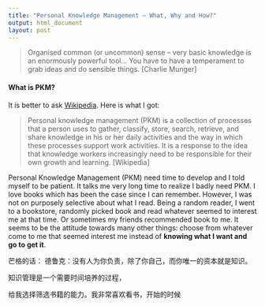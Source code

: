 ```yaml
---
title: "Personal Knowledge Management — What, Why and How?"
output: html_document
layout: post
---
```


> Organised common (or uncommon) sense – very basic knowledge is an enormously powerful tool... You have to have a temperament to grab ideas and do sensible things. [Charlie Munger]

#### What is PKM?

It is better to ask [Wikipedia](https://en.wikipedia.org/wiki/Personal_knowledge_management). Here is what I got:

> Personal knowledge management (PKM) is a collection of processes that a person uses to gather, classify, store, search, retrieve, and share knowledge in his or her daily activities and the way in which these processes support work activities. It is a response to the idea that knowledge workers increasingly need to be responsible for their own growth and learning. [Wikipedia]


Personal Knowledge Management (PKM) need time to develop and I told myself to be patient. It talks me very long time to realize I badly need PKM. I love books which has been the case since I can remember. However, I was not on purposely selective about what I read. Being a random reader, I went to a bookstore, randomly picked book and read whatever seemed to interest me at that time.  Or sometimes my friends recommended book to me. It seems to be the attitude towards many other things: choose from whatever come to me that seemed interest me instead of **knowing what I want and go to get it**. 


芒格的话：
德鲁克：没有人为你负责，除了你自己，而你唯一的资本就是知识。

知识管理是一个需要时间培养的过程，

给我选择筛选书籍的能力。我非常喜欢看书，开始的时候
